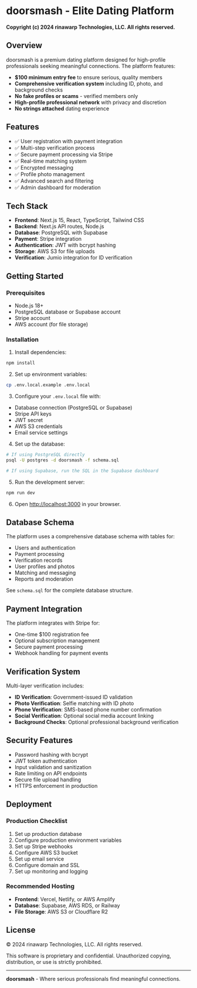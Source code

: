 # doorsmash - Elite Dating Platform

**Copyright (c) 2024 rinawarp Technologies, LLC. All rights reserved.**

## Overview

doorsmash is a premium dating platform designed for high-profile professionals seeking meaningful connections. The platform features:

- **$100 minimum entry fee** to ensure serious, quality members
- **Comprehensive verification system** including ID, photo, and background checks
- **No fake profiles or scams** - verified members only
- **High-profile professional network** with privacy and discretion
- **No strings attached** dating experience

## Features

- ✅ User registration with payment integration
- ✅ Multi-step verification process
- ✅ Secure payment processing via Stripe
- ✅ Real-time matching system
- ✅ Encrypted messaging
- ✅ Profile photo management
- ✅ Advanced search and filtering
- ✅ Admin dashboard for moderation

## Tech Stack

- **Frontend**: Next.js 15, React, TypeScript, Tailwind CSS
- **Backend**: Next.js API routes, Node.js
- **Database**: PostgreSQL with Supabase
- **Payment**: Stripe integration
- **Authentication**: JWT with bcrypt hashing
- **Storage**: AWS S3 for file uploads
- **Verification**: Jumio integration for ID verification

## Getting Started

### Prerequisites

- Node.js 18+ 
- PostgreSQL database or Supabase account
- Stripe account
- AWS account (for file storage)

### Installation

1. Install dependencies:
```bash
npm install
```

2. Set up environment variables:
```bash
cp .env.local.example .env.local
```

3. Configure your `.env.local` file with:
- Database connection (PostgreSQL or Supabase)
- Stripe API keys
- JWT secret
- AWS S3 credentials
- Email service settings

4. Set up the database:
```bash
# If using PostgreSQL directly
psql -U postgres -d doorsmash -f schema.sql

# If using Supabase, run the SQL in the Supabase dashboard
```

5. Run the development server:
```bash
npm run dev
```

6. Open [http://localhost:3000](http://localhost:3000) in your browser.

## Database Schema

The platform uses a comprehensive database schema with tables for:
- Users and authentication
- Payment processing
- Verification records
- User profiles and photos
- Matching and messaging
- Reports and moderation

See `schema.sql` for the complete database structure.

## Payment Integration

The platform integrates with Stripe for:
- One-time $100 registration fee
- Optional subscription management
- Secure payment processing
- Webhook handling for payment events

## Verification System

Multi-layer verification includes:
- **ID Verification**: Government-issued ID validation
- **Photo Verification**: Selfie matching with ID photo
- **Phone Verification**: SMS-based phone number confirmation
- **Social Verification**: Optional social media account linking
- **Background Checks**: Optional professional background verification

## Security Features

- Password hashing with bcrypt
- JWT token authentication
- Input validation and sanitization
- Rate limiting on API endpoints
- Secure file upload handling
- HTTPS enforcement in production

## Deployment

### Production Checklist

1. Set up production database
2. Configure production environment variables
3. Set up Stripe webhooks
4. Configure AWS S3 bucket
5. Set up email service
6. Configure domain and SSL
7. Set up monitoring and logging

### Recommended Hosting

- **Frontend**: Vercel, Netlify, or AWS Amplify
- **Database**: Supabase, AWS RDS, or Railway
- **File Storage**: AWS S3 or Cloudflare R2

## License

© 2024 rinawarp Technologies, LLC. All rights reserved.

This software is proprietary and confidential. Unauthorized copying, distribution, or use is strictly prohibited.

---

**doorsmash** - Where serious professionals find meaningful connections.
